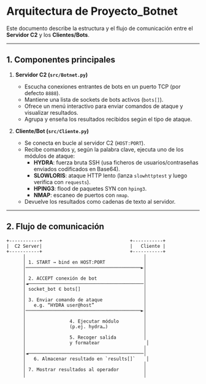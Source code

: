 # Arquitectura de Proyecto_Botnet

Este documento describe la estructura y el flujo de comunicación entre el **Servidor C2** y los **Clientes/Bots**.

---

## 1. Componentes principales

1. **Servidor C2 (`src/Botnet.py`)**  
   - Escucha conexiones entrantes de bots en un puerto TCP (por defecto `8888`).  
   - Mantiene una lista de sockets de bots activos (`bots[]`).  
   - Ofrece un menú interactivo para enviar comandos de ataque y visualizar resultados.  
   - Agrupa y enseña los resultados recibidos según el tipo de ataque.

2. **Cliente/Bot (`src/Cliente.py`)**  
   - Se conecta en bucle al servidor C2 (`HOST:PORT`).  
   - Recibe comandos y, según la palabra clave, ejecuta uno de los módulos de ataque:  
     - **HYDRA**: fuerza bruta SSH (usa ficheros de usuarios/contraseñas enviados codificados en Base64).  
     - **SLOWLORIS**: ataque HTTP lento (lanza `slowhttptest` y luego verifica con `requests`).  
     - **HPING3**: flood de paquetes SYN con `hping3`.  
     - **NMAP**: escaneo de puertos con `nmap`.  
   - Devuelve los resultados como cadenas de texto al servidor.

---

## 2. Flujo de comunicación

```text
+-----------+                                +-----------+
|  C2 Server|                                |   Cliente |   
+-----------+                                +-----------+
      │                                           │
      │ 1. START → bind en HOST:PORT              │
      │──────────────────────────────────────────►│
      │                                           │
      │ 2. ACCEPT conexión de bot                 │
      │◄──────────────────────────────────────────│
      │ socket_bot ∈ bots[]                       │
      │                                           │
      │ 3. Enviar comando de ataque               │
      │   e.g. “HYDRA user@host”                  │
      │──────────────────────────────────────────►│
      │                                           │
      │                4. Ejecutar módulo         │
      │                (p.ej. hydra…)             │
      │                                           │
      │                5. Recoger salida          │
      │                y formatear                 │
      │                                           │
      │◄──────────────────────────────────────────│
      │   6. Almacenar resultado en `results[]`    │
      │                                           │
      │ 7. Mostrar resultados al operador         │
      │                                           │
